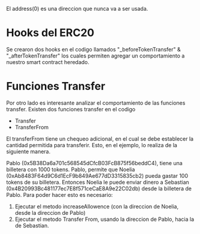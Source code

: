 El address(0) es una direccion que nunca va a ser usada.

# Hooks del ERC20
Se crearon dos hooks en el codigo llamados "_beforeTokenTransfer" & "_afterTokenTransfer" los cuales permiten agregar un comportamiento a nuestro smart contract heredado.

# Funciones Transfer

Por otro lado es interesante analizar el comportamiento de las funciones transfer.
Existen dos funciones transfer en el codigo
 - Transfer
 - TransferFrom

 El transferFrom tiene un chequeo adicional, en el cual se debe establecer la cantidad permitida para transferir. Esto, en el ejemplo, lo realiza de la siguiente manera.

 Pablo (0x5B38Da6a701c568545dCfcB03FcB875f56beddC4), tiene una billetera con 1000 tokens. Pablo, permite que Noelia (0xAb8483F64d9C6d1EcF9b849Ae677dD3315835cb2) pueda gastar 100 tokens de su billetera. Entonces Noelia le puede enviar dinero a Sebastian (0x4B20993Bc481177ec7E8f571ceCaE8A9e22C02db) desde la billetera de Pablo.
 Para poder hacer esto es necesario:
 1) Ejecutar el metodo increaseAllowence (con la direccion de Noelia, desde la direccion de Pablo)
 2) Ejecutar el metodo Transfer From, usando la direccion de Pablo, hacia la de Sebastian.
 

